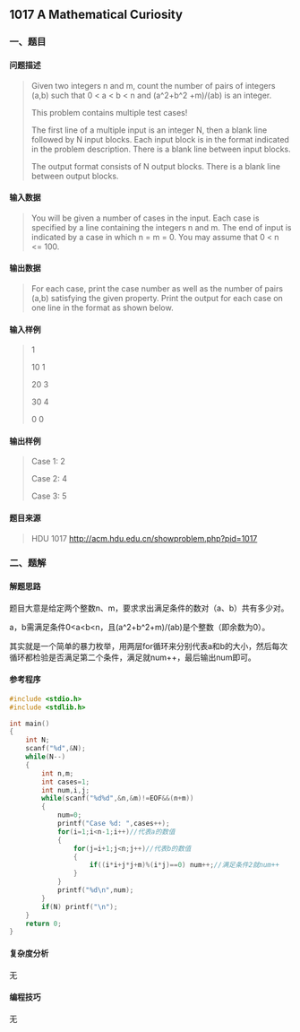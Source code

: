 ## 1017 A Mathematical Curiosity

### 一、题目

#### 问题描述

>   Given two integers n and m, count the number of pairs of integers (a,b) such that 0 < a < b < n and (a^2+b^2 +m)/(ab) is an integer.
>
>  This problem contains multiple test cases!
>
>  The first line of a multiple input is an integer N, then a blank line followed by N input blocks. Each input block is in the format indicated in the problem description. There is a blank line between input blocks.
>
>  The output format consists of N output blocks. There is a blank line between output blocks. 

#### 输入数据

>   You will be given a number of cases in the input. Each case is specified by a line containing the integers n and m. The end of input is indicated by a case in which n = m = 0. You may assume that 0 < n <= 100. 

#### 输出数据

>  For each case, print the case number as well as the number of pairs (a,b) satisfying the given property. Print the output for each case on one line in the format as shown below. 

#### 输入样例

>   1 
>
>  10 1 
>
>  20 3 
>
>  30 4 
>
>  0 0 

#### 输出样例

>  Case 1: 2 
>
> Case 2: 4 
>
> Case 3: 5 

#### 题目来源

> HDU 1017 http://acm.hdu.edu.cn/showproblem.php?pid=1017

### 二、题解

#### 解题思路

题目大意是给定两个整数n、m，要求求出满足条件的数对（a、b）共有多少对。

a，b需满足条件0<a<b<n，且(a^2+b^2+m)/(ab)是个整数（即余数为0）。

其实就是一个简单的暴力枚举，用两层for循环来分别代表a和b的大小，然后每次循环都检验是否满足第二个条件，满足就num++，最后输出num即可。

#### 参考程序

```C
#include <stdio.h>
#include <stdlib.h>

int main()
{
    int N;
    scanf("%d",&N);
    while(N--)
    {
        int n,m;
        int cases=1;
        int num,i,j;
        while(scanf("%d%d",&n,&m)!=EOF&&(n+m))
        {
            num=0;
            printf("Case %d: ",cases++);
            for(i=1;i<n-1;i++)//代表a的数值
            {
                for(j=i+1;j<n;j++)//代表b的数值
                {
                    if((i*i+j*j+m)%(i*j)==0) num++;//满足条件2就num++
                }
            }
            printf("%d\n",num);
        }
        if(N) printf("\n");
    }
    return 0;
}

```

#### 复杂度分析

无

#### 编程技巧

无